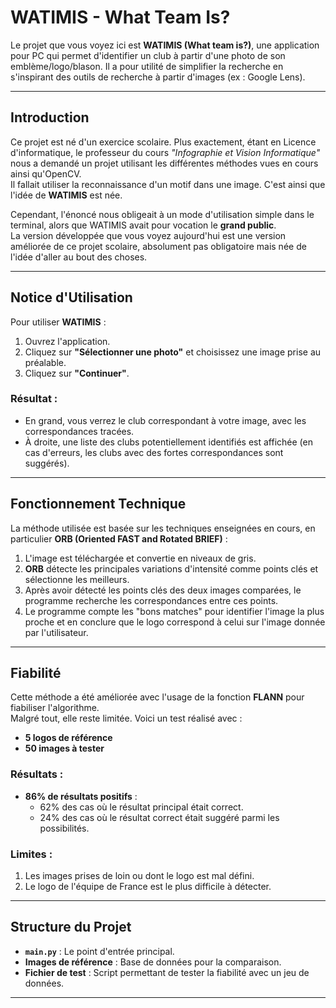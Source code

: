 # WATIMIS - What Team Is?

Le projet que vous voyez ici est **WATIMIS (What team is?)**, une application pour PC qui permet d'identifier un club à partir d'une photo de son emblème/logo/blason. Il a pour utilité de simplifier la recherche en s'inspirant des outils de recherche à partir d'images (ex : Google Lens).

---

## Introduction

Ce projet est né d'un exercice scolaire. Plus exactement, étant en Licence d'informatique, le professeur du cours _"Infographie et Vision Informatique"_ nous a demandé un projet utilisant les différentes méthodes vues en cours ainsi qu'OpenCV.  
Il fallait utiliser la reconnaissance d'un motif dans une image. C'est ainsi que l'idée de **WATIMIS** est née.  

Cependant, l'énoncé nous obligeait à un mode d'utilisation simple dans le terminal, alors que WATIMIS avait pour vocation le **grand public**.  
La version développée que vous voyez aujourd'hui est une version améliorée de ce projet scolaire, absolument pas obligatoire mais née de l'idée d'aller au bout des choses.

---

## Notice d'Utilisation

Pour utiliser **WATIMIS** :
1. Ouvrez l'application.
2. Cliquez sur **"Sélectionner une photo"** et choisissez une image prise au préalable.
3. Cliquez sur **"Continuer"**.

### Résultat :
- En grand, vous verrez le club correspondant à votre image, avec les correspondances tracées.
- À droite, une liste des clubs potentiellement identifiés est affichée (en cas d'erreurs, les clubs avec des fortes correspondances sont suggérés).

---

## Fonctionnement Technique

La méthode utilisée est basée sur les techniques enseignées en cours, en particulier **ORB (Oriented FAST and Rotated BRIEF)** :
1. L'image est téléchargée et convertie en niveaux de gris.
2. **ORB** détecte les principales variations d'intensité comme points clés et sélectionne les meilleurs.
3. Après avoir détecté les points clés des deux images comparées, le programme recherche les correspondances entre ces points.
4. Le programme compte les "bons matches" pour identifier l'image la plus proche et en conclure que le logo correspond à celui sur l'image donnée par l'utilisateur.

---

## Fiabilité

Cette méthode a été améliorée avec l'usage de la fonction **FLANN** pour fiabiliser l'algorithme.  
Malgré tout, elle reste limitée. Voici un test réalisé avec :
- **5 logos de référence**  
- **50 images à tester**

### Résultats :
- **86% de résultats positifs** : 
  - 62% des cas où le résultat principal était correct.
  - 24% des cas où le résultat correct était suggéré parmi les possibilités.

### Limites :
1. Les images prises de loin ou dont le logo est mal défini.
2. Le logo de l'équipe de France est le plus difficile à détecter.

---

## Structure du Projet

- **`main.py`** : Le point d'entrée principal.
- **Images de référence** : Base de données pour la comparaison.
- **Fichier de test** : Script permettant de tester la fiabilité avec un jeu de données.

---

